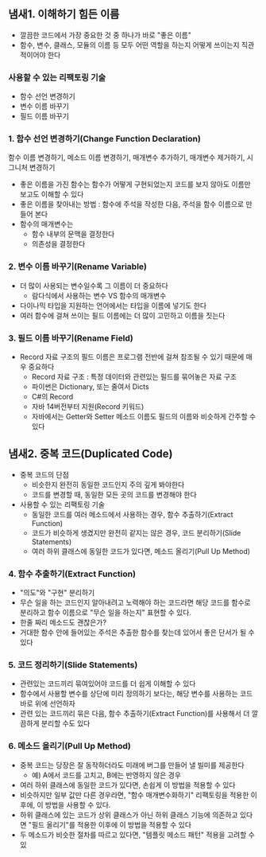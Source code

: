 ## 냄새1. 이해하기 힘든 이름
- 깔끔한 코드에서 가장 중요한 것 중 하나가 바로 "좋은 이름"
- 함수, 변수, 클래스, 모듈의 이름 등 모두 어떤 역할을 하는지 어떻게 쓰이는지 직관적이어야 한다
### 사용할 수 있는 리팩토링 기술
- 함수 선언 변경하기
- 변수 이름 바꾸기
- 필드 이름 바꾸기

### 1. 함수 선언 변경하기(Change Function Declaration)
함수 이름 변경하기, 메소드 이름 변경하기, 매개변수 추가하기, 매개변수 제거하기, 시그니처 변경하기
- 좋은 이름을 가진 함수는 함수가 어떻게 구현되었는지 코드를 보지 않아도 이름만 보고도 이해할 수 있다
- 좋은 이름을 찾아내는 방법 : 함수에 주석을 작성한 다음, 주석을 함수 이름으로 만들어 본다
- 함수의 매개변수는
    - 함수 내부의 문맥을 결정한다
    - 의존성을 결정한다

### 2. 변수 이름 바꾸기(Rename Variable)
- 더 많이 사용되는 변수일수록 그 이름이 더 중요하다
  - 람다식에서 사용하는 변수 VS 함수의 매개변수
- 다이나믹 타입을 지원하는 언어에서는 타입을 이름에 넣기도 한다
- 여러 함수에 걸쳐 쓰이는 필드 이름에는 더 많이 고민하고 이름을 짓는다

### 3. 필드 이름 바꾸기(Rename Field)
- Record 자료 구조의 필드 이름은 프로그램 전반에 걸쳐 참조될 수 있기 때문에 매우 중요하다
  - Record 자료 구조 : 특정 데이터와 관련있는 필드를 묶어놓은 자료 구조
  - 파이썬은 Dictionary, 또는 줄여서 Dicts
  - C#의 Record
  - 자바 14버전부터 지원(Record 키워드)
  - 자바에서는 Getter와 Setter 메소드 이름도 필드의 이름와 비슷하게 간주할 수 있다

## 냄새2. 중복 코드(Duplicated Code)
- 중복 코드의 단점
  - 비슷한지 완전히 동일한 코드인지 주의 깊게 봐야한다
  - 코드를 변경할 때, 동일한 모든 곳의 코드를 변경해야 한다
- 사용할 수 있는 리팩토링 기술
  - 동일한 코드를 여러 메소드에서 사용하는 경우, 함수 추출하기(Extract Function)
  - 코드가 비슷하게 생겼지만 완전히 같지는 않은 경우, 코드 분리하기(Slide Statements)
  - 여러 하위 클래스에 동일한 코드가 있다면, 메소드 올리기(Pull Up Method)

### 4. 함수 추출하기(Extract Function)
- "의도"와 "구현" 분리하기
- 무슨 일을 하는 코드인지 알아내려고 노력해야 하는 코드라면 해당 코드를 함수로 분리하고 함수 이름으로 "무슨 일을 하는지" 표현할 수 있다.
- 한줄 짜리 메소드도 괜찮은가?
- 거대한 함수 안에 들어있는 주석은 추출한 함수를 찾는데 있어서 좋은 단서가 될 수 있다

### 5. 코드 정리하기(Slide Statements)
- 관련있는 코드끼리 묶여있어야 코드를 더 쉽게 이해할 수 있다
- 함수에서 사용할 변수를 상단에 미리 정의하기 보다는, 해당 변수를 사용하는 코드 바로 위에 선언하자
- 관련 있는 코드끼리 묶은 다음, 함수 추출하기(Extract Function)를 사용해서 더 깔끔하게 분리할 수도 있다

### 6. 메소드 올리기(Pull Up Method)
- 중복 코드는 당장은 잘 동작하더라도 미래에 버그를 만들어 낼 빌미를 제공한다
  - 예) A에서 코드를 고치고, B에는 반영하지 않은 경우
- 여러 하위 클래스에 동일한 코드가 있다면, 손쉽게 이 방법을 적용할 수 있다
- 비슷하지만 일부 값만 다른 경우라면, "함수 매개변수화하기" 리팩토링을 적용한 이후에, 이 방법을 사용할 수 있다.
- 하위 클래스에 있는 코드가 상위 클래스가 아닌 하위 클래스 기능에 의존하고 있다면 "필드 올리기"를 적용한 이후에 이 방법을 적용할 수 있다
- 두 메소드가 비슷한 절차를 따르고 있다면, "템플릿 메소드 패턴" 적용을 고려할 수 있
